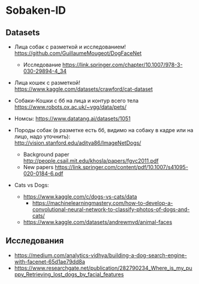 # Sobaken-ID

## Datasets
- Лица собак с разметкой и исследованием! https://github.com/GuillaumeMougeot/DogFaceNet
    - Исследование https://link.springer.com/chapter/10.1007/978-3-030-29894-4_34
- Лица кошек с разметкой! https://www.kaggle.com/datasets/crawford/cat-dataset
- Собаки-Кошки с бб на лица и контур всего тела https://www.robots.ox.ac.uk/~vgg/data/pets/

- Номсы: https://www.datatang.ai/datasets/1051
- Породы собак (в разметке есть бб, видимо на собаку в кадре или на лицо, надо уточнить): http://vision.stanford.edu/aditya86/ImageNetDogs/
    - Background paper http://people.csail.mit.edu/khosla/papers/fgvc2011.pdf
    - New papers https://link.springer.com/content/pdf/10.1007/s41095-020-0184-6.pdf


- Cats vs Dogs:
    - https://www.kaggle.com/c/dogs-vs-cats/data
        - https://machinelearningmastery.com/how-to-develop-a-convolutional-neural-network-to-classify-photos-of-dogs-and-cats/
    - https://www.kaggle.com/datasets/andrewmvd/animal-faces


## Исследования
- https://medium.com/analytics-vidhya/building-a-dog-search-engine-with-facenet-65d1ae79dd8a
- https://www.researchgate.net/publication/282790234_Where_is_my_puppy_Retrieving_lost_dogs_by_facial_features
